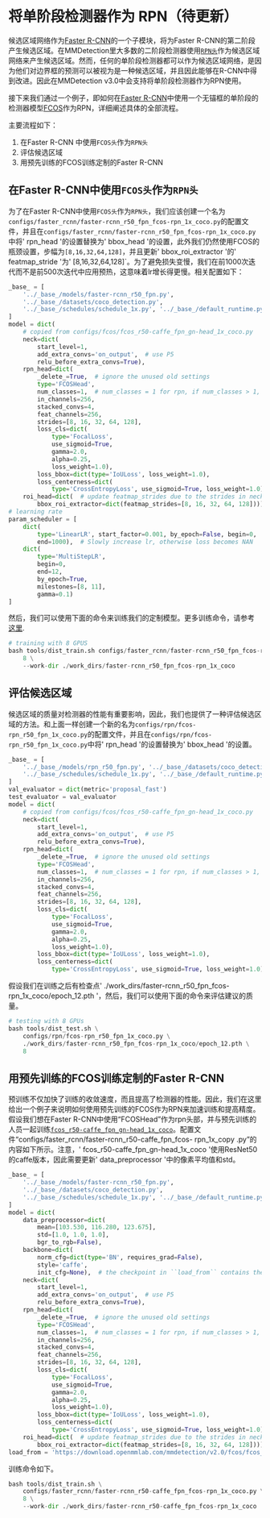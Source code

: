 # 将单阶段检测器作为 RPN（待更新）

候选区域网络作为[Faster R-CNN](https://arxiv.org/abs/1506.01497)的一个子模块，将为Faster R-CNN的第二阶段产生候选区域。在MMDetection里大多数的二阶段检测器使用[`RPN头`](../../../mmdet/models/dense_heads/rpn_head.py)作为候选区域网络来产生候选区域。然而，任何的单阶段检测器都可以作为候选区域网络，是因为他们对边界框的预测可以被视为是一种候选区域，并且因此能够在R-CNN中得到改进。因此在MMDetection v3.0中会支持将单阶段检测器作为RPN使用。 

接下来我们通过一个例子，即如何在[Faster R-CNN](../../../configs/faster_rcnn/faster-rcnn_r50_fpn_fcos-rpn_1x_coco.py)中使用一个无锚框的单阶段的检测器模型[FCOS](../../../configs/fcos/fcos_r50-caffe_fpn_gn-head_1x_coco.py)作为RPN，详细阐述具体的全部流程。

主要流程如下： 

1. 在Faster R-CNN 中使用`FCOS头`作为`RPN头`
2. 评估候选区域
3. 用预先训练的FCOS训练定制的Faster R-CNN  

## 在Faster R-CNN中使用`FCOS头`作为`RPN头`  

为了在Faster R-CNN中使用`FCOS头`作为`RPN头`，我们应该创建一个名为`configs/faster_rcnn/faster-rcnn_r50_fpn_fcos-rpn_1x_coco.py`的配置文件，并且在`configs/faster_rcnn/faster-rcnn_r50_fpn_fcos-rpn_1x_coco.py`中将' rpn_head '的设置替换为' bbox_head '的设置，此外我们仍然使用FCOS的瓶颈设置，步幅为`[8,16,32,64,128]`，并且更新' bbox_roi_extractor '的' featmap_stride '为' [8,16,32,64,128]`。为了避免损失变慢，我们在前1000次迭代而不是前500次迭代中应用预热，这意味着lr增长得更慢。相关配置如下：  

```python
_base_ = [
    '../_base_/models/faster-rcnn_r50_fpn.py',
    '../_base_/datasets/coco_detection.py',
    '../_base_/schedules/schedule_1x.py', '../_base_/default_runtime.py'
]
model = dict(
    # copied from configs/fcos/fcos_r50-caffe_fpn_gn-head_1x_coco.py
    neck=dict(
        start_level=1,
        add_extra_convs='on_output',  # use P5
        relu_before_extra_convs=True),
    rpn_head=dict(
        _delete_=True,  # ignore the unused old settings
        type='FCOSHead',
        num_classes=1,  # num_classes = 1 for rpn, if num_classes > 1, it will be set to 1 in TwoStageDetector automatically
        in_channels=256,
        stacked_convs=4,
        feat_channels=256,
        strides=[8, 16, 32, 64, 128],
        loss_cls=dict(
            type='FocalLoss',
            use_sigmoid=True,
            gamma=2.0,
            alpha=0.25,
            loss_weight=1.0),
        loss_bbox=dict(type='IoULoss', loss_weight=1.0),
        loss_centerness=dict(
            type='CrossEntropyLoss', use_sigmoid=True, loss_weight=1.0)),
    roi_head=dict(  # update featmap_strides due to the strides in neck
        bbox_roi_extractor=dict(featmap_strides=[8, 16, 32, 64, 128])))
# learning rate
param_scheduler = [
    dict(
        type='LinearLR', start_factor=0.001, by_epoch=False, begin=0,
        end=1000),  # Slowly increase lr, otherwise loss becomes NAN
    dict(
        type='MultiStepLR',
        begin=0,
        end=12,
        by_epoch=True,
        milestones=[8, 11],
        gamma=0.1)
]
```

然后，我们可以使用下面的命令来训练我们的定制模型。更多训练命令，请参考 [这里](train.md).

```python
# training with 8 GPUS
bash tools/dist_train.sh configs/faster_rcnn/faster-rcnn_r50_fpn_fcos-rpn_1x_coco.py \
    8 \
    --work-dir ./work_dirs/faster-rcnn_r50_fpn_fcos-rpn_1x_coco
```

## 评估候选区域  
候选区域的质量对检测器的性能有重要影响，因此，我们也提供了一种评估候选区域的方法。和上面一样创建一个新的名为`configs/rpn/fcos-rpn_r50_fpn_1x_coco.py`的配置文件，并且在`configs/rpn/fcos-rpn_r50_fpn_1x_coco.py`中将' rpn_head '的设置替换为' bbox_head '的设置。
```python
_base_ = [
    '../_base_/models/rpn_r50_fpn.py', '../_base_/datasets/coco_detection.py',
    '../_base_/schedules/schedule_1x.py', '../_base_/default_runtime.py'
]
val_evaluator = dict(metric='proposal_fast')
test_evaluator = val_evaluator
model = dict(
    # copied from configs/fcos/fcos_r50-caffe_fpn_gn-head_1x_coco.py
    neck=dict(
        start_level=1,
        add_extra_convs='on_output',  # use P5
        relu_before_extra_convs=True),
    rpn_head=dict(
        _delete_=True,  # ignore the unused old settings
        type='FCOSHead',
        num_classes=1,  # num_classes = 1 for rpn, if num_classes > 1, it will be set to 1 in RPN automatically
        in_channels=256,
        stacked_convs=4,
        feat_channels=256,
        strides=[8, 16, 32, 64, 128],
        loss_cls=dict(
            type='FocalLoss',
            use_sigmoid=True,
            gamma=2.0,
            alpha=0.25,
            loss_weight=1.0),
        loss_bbox=dict(type='IoULoss', loss_weight=1.0),
        loss_centerness=dict(
            type='CrossEntropyLoss', use_sigmoid=True, loss_weight=1.0)))
```

假设我们在训练之后有检查点' ./work_dirs/faster-rcnn_r50_fpn_fcos-rpn_1x_coco/epoch_12.pth '，然后，我们可以使用下面的命令来评估建议的质量。  

```python
# testing with 8 GPUs
bash tools/dist_test.sh \
    configs/rpn/fcos-rpn_r50_fpn_1x_coco.py \
    ./work_dirs/faster-rcnn_r50_fpn_fcos-rpn_1x_coco/epoch_12.pth \
    8
```

## 用预先训练的FCOS训练定制的Faster R-CNN

预训练不仅加快了训练的收敛速度，而且提高了检测器的性能。因此，我们在这里给出一个例子来说明如何使用预先训练的FCOS作为RPN来加速训练和提高精度。假设我们想在Faster R-CNN中使用“FCOSHead”作为rpn头部，并与预先训练的人员一起训练[`fcos_r50-caffe_fpn_gn-head_1x_coco`](https://download.openmmlab.com/mmdetection/v2.0/fcos/fcos_r50_caffe_fpn_gn-head_1x_coco/fcos_r50_caffe_fpn_gn-head_1x_coco-821213aa.pth)。配置文件“configs/faster_rcnn/faster-rcnn_r50-caffe_fpn_fcos- rpn_1x_copy .py”的内容如下所示。注意，' fcos_r50-caffe_fpn_gn-head_1x_coco '使用ResNet50的caffe版本，因此需要更新' data_preprocessor '中的像素平均值和std。

```python
_base_ = [
    '../_base_/models/faster-rcnn_r50_fpn.py',
    '../_base_/datasets/coco_detection.py',
    '../_base_/schedules/schedule_1x.py', '../_base_/default_runtime.py'
]
model = dict(
    data_preprocessor=dict(
        mean=[103.530, 116.280, 123.675],
        std=[1.0, 1.0, 1.0],
        bgr_to_rgb=False),
    backbone=dict(
        norm_cfg=dict(type='BN', requires_grad=False),
        style='caffe',
        init_cfg=None),  # the checkpoint in ``load_from`` contains the weights of backbone
    neck=dict(
        start_level=1,
        add_extra_convs='on_output',  # use P5
        relu_before_extra_convs=True),
    rpn_head=dict(
        _delete_=True,  # ignore the unused old settings
        type='FCOSHead',
        num_classes=1,  # num_classes = 1 for rpn, if num_classes > 1, it will be set to 1 in TwoStageDetector automatically
        in_channels=256,
        stacked_convs=4,
        feat_channels=256,
        strides=[8, 16, 32, 64, 128],
        loss_cls=dict(
            type='FocalLoss',
            use_sigmoid=True,
            gamma=2.0,
            alpha=0.25,
            loss_weight=1.0),
        loss_bbox=dict(type='IoULoss', loss_weight=1.0),
        loss_centerness=dict(
            type='CrossEntropyLoss', use_sigmoid=True, loss_weight=1.0)),
    roi_head=dict(  # update featmap_strides due to the strides in neck
        bbox_roi_extractor=dict(featmap_strides=[8, 16, 32, 64, 128])))
load_from = 'https://download.openmmlab.com/mmdetection/v2.0/fcos/fcos_r50_caffe_fpn_gn-head_1x_coco/fcos_r50_caffe_fpn_gn-head_1x_coco-821213aa.pth'
```

训练命令如下。

```python
bash tools/dist_train.sh \
    configs/faster_rcnn/faster-rcnn_r50-caffe_fpn_fcos-rpn_1x_coco.py \
    8 \
    --work-dir ./work_dirs/faster-rcnn_r50-caffe_fpn_fcos-rpn_1x_coco
```

